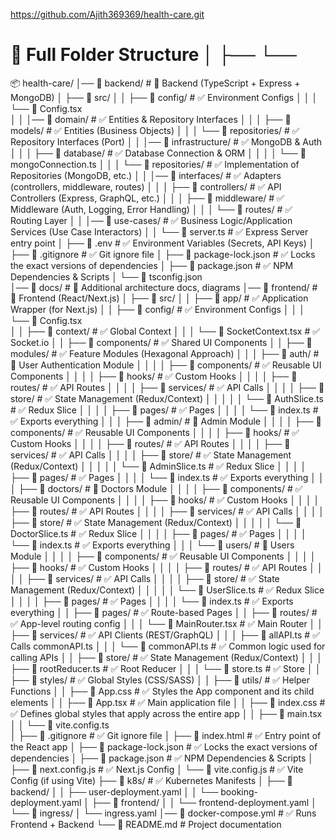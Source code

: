 https://github.com/Ajith369369/health-care.git

# **🔹 Full Folder Structure** │ ├── └──

📦 health-care/
│── 📂 backend/                          # 🎨 Backend (TypeScript + Express + MongoDB)
│   ├── 📂 src/
│   │   ├── 📂 config/                   # ✅ Environment Configs
│   │   │   └── 📄 Config.tsx       
│   │   │── 📂 domain/                   # ✅ Entities & Repository Interfaces
│   │   │   ├── 📂 models/               # ✅ Entities (Business Objects)
│   │   │   └── 📂 repositories/         # ✅ Repository Interfaces (Port)
│   │   │── 📂 infrastructure/           # ✅ MongoDB & Auth
│   │   │   ├── 📂 database/             # ✅ Database Connection & ORM
│   │   │   │   └── 📄 mongoConnection.ts
│   │   │   └── 📂 repositories/         # ✅ Implementation of Repositories (MongoDB, etc.)
│   │   │── 📂 interfaces/               # ✅ Adapters (controllers, middleware, routes)
│   │   │   ├── 📂 controllers/          # ✅ API Controllers (Express, GraphQL, etc.)
│   │   │   ├── 📂 middleware/           # ✅ Middleware (Auth, Logging, Error Handling)
│   │   │   └── 📂 routes/               # ✅ Routing Layer
│   │   │── 📂 use-cases/                # ✅ Business Logic/Application Services (Use Case Interactors)
│   │   └── 📄 server.ts                 # ✅ Express Server entry point
│   ├── 📄 .env                          # ✅ Environment Variables (Secrets, API Keys)
│   ├── 📄 .gitignore                    # ✅ Git ignore file
│   ├── 📄 package-lock.json             # ✅ Locks the exact versions of dependencies
│   ├── 📄 package.json                  # ✅ NPM Dependencies & Scripts
│   └── 📄 tsconfig.json                 
│── 📂 docs/                             # 🎨 Additional architecture docs, diagrams
│── 📂 frontend/                         # 🎨 Frontend (React/Next.js)
│   ├── 📂 src/
│   │   ├── 📂 app/                      # ✅ Application Wrapper (for Next.js)
│   │   ├── 📂 config/                   # ✅ Environment Configs
│   │   │   └── 📄 Config.tsx            
│   │   ├── 📂 context/                  # ✅ Global Context
│   │   │   └── 📄 SocketContext.tsx     # ✅ Socket.io
│   │   ├── 📂 components/               # ✅ Shared UI Components
│   │   ├── 📂 modules/                  # ✅ Feature Modules (Hexagonal Approach)
│   │   │   ├── 📂 auth/                 # 🔹 User Authentication Module
│   │   │   │   ├── 📂 components/       # ✅ Reusable UI Components
│   │   │   │   ├── 📂 hooks/            # ✅ Custom Hooks
│   │   │   │   ├── 📂 routes/           # ✅ API Routes
│   │   │   │   ├── 📂 services/         # ✅ API Calls
│   │   │   │   ├── 📂 store/            # ✅ State Management (Redux/Context)
│   │   │   │   │   └── 📄 AuthSlice.ts  # ✅ Redux Slice
│   │   │   │   ├── 📂 pages/            # ✅ Pages
│   │   │   │   └── 📄 index.ts          # ✅ Exports everything
│   │   │   ├── 📂 admin/                # 🔹 Admin Module
│   │   │   │   ├── 📂 components/       # ✅ Reusable UI Components
│   │   │   │   ├── 📂 hooks/            # ✅ Custom Hooks
│   │   │   │   ├── 📂 routes/           # ✅ API Routes
│   │   │   │   ├── 📂 services/         # ✅ API Calls
│   │   │   │   ├── 📂 store/            # ✅ State Management (Redux/Context)
│   │   │   │   │   └── 📄 AdminSlice.ts # ✅ Redux Slice
│   │   │   │   ├── 📂 pages/            # ✅ Pages
│   │   │   │   └── 📄 index.ts          # ✅ Exports everything
│   │   │   ├── 📂 doctors/              # 🔹 Doctors Module
│   │   │   │   ├── 📂 components/       # ✅ Reusable UI Components
│   │   │   │   ├── 📂 hooks/            # ✅ Custom Hooks
│   │   │   │   ├── 📂 routes/           # ✅ API Routes
│   │   │   │   ├── 📂 services/         # ✅ API Calls
│   │   │   │   ├── 📂 store/            # ✅ State Management (Redux/Context)
│   │   │   │   │   └── 📄 DoctorSlice.ts # ✅ Redux Slice
│   │   │   │   ├── 📂 pages/            # ✅ Pages
│   │   │   │   └── 📄 index.ts          # ✅ Exports everything
│   │   │   └── 📂 users/                # 🔹 Users Module
│   │   │   │   ├── 📂 components/       # ✅ Reusable UI Components
│   │   │   │   ├── 📂 hooks/            # ✅ Custom Hooks
│   │   │   │   ├── 📂 routes/           # ✅ API Routes
│   │   │   │   ├── 📂 services/         # ✅ API Calls
│   │   │   │   ├── 📂 store/            # ✅ State Management (Redux/Context)
│   │   │   │   │   └── 📄 UserSlice.ts  # ✅ Redux Slice
│   │   │   │   ├── 📂 pages/            # ✅ Pages
│   │   │   │   └── 📄 index.ts          # ✅ Exports everything
│   │   ├── 📂 pages/                    # ✅ Route-based Pages
│   │   ├── 📂 routes/                   # ✅ App-level routing config
│   │   │   └── 📄 MainRouter.tsx        # ✅ Main Router
│   │   ├── 📂 services/                 # ✅ API Clients (REST/GraphQL)
│   │   │   ├── 📄 allAPI.ts             # ✅ Calls commonAPI.ts
│   │   │   └── 📄 commonAPI.ts          # ✅ Common logic used for calling APIs
│   │   ├── 📂 store/                    # ✅ State Management (Redux/Context)
│   │   │   ├── 📄 rootReducer.ts        # ✅ Root Reducer
│   │   │   └── 📄 store.ts              # ✅ Store
│   │   ├── 📂 styles/                   # ✅ Global Styles (CSS/SASS)
│   │   ├── 📂 utils/                    # ✅ Helper Functions
│   │   ├── 📄 App.css                   # ✅ Styles the App component and its child elements
│   │   ├── 📄 App.tsx                   # ✅ Main application file
│   │   ├── 📄 index.css                 # ✅ Defines global styles that apply across the entire app
│   │   ├── 📄 main.tsx                  
│   │   └── 📄 vite.config.ts           
│   ├── 📄 .gitignore                    # ✅ Git ignore file
│   ├── 📄 index.html                    # ✅ Entry point of the React app
│   ├── 📄 package-lock.json             # ✅ Locks the exact versions of dependencies
│   ├── 📄 package.json                  # ✅ NPM Dependencies & Scripts
│   ├── 📄 next.config.js                # ✅ Next.js Config
│   └── 📄 vite.config.js                # ✅ Vite Config (if using Vite)
├── 📂 k8s/                              # ✅ Kubernetes Manifests
│   ├── 📂 backend/
│   │   ├── user-deployment.yaml
│   │   └── booking-deployment.yaml
│   ├── 📂 frontend/
│   │   └── frontend-deployment.yaml
│   └── 📂 ingress/
│       └── ingress.yaml
│── 📄 docker-compose.yml                # ✅ Runs Frontend + Backend
└── 📄 README.md                        # Project documentation

